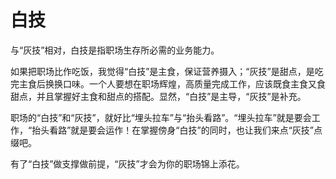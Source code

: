 # 白技

与“灰技”相对，白技是指职场生存所必需的业务能力。

如果把职场比作吃饭，我觉得“白技”是主食，保证营养摄入；“灰技”是甜点，是吃完主食后换换口味。一个人要想在职场辉煌，高质量完成工作，应该既食主食又食甜点，并且掌握好主食和甜点的搭配。显然，“白技”是主导，“灰技”是补充。

职场的“白技”和“灰技”，就好比“埋头拉车”与“抬头看路”。“埋头拉车”就是要会工作，“抬头看路”就是要会运作！在掌握傍身“白技”的同时，也让我们来点“灰技”点缀吧。

有了“白技”做支撑做前提，“灰技”才会为你的职场锦上添花。